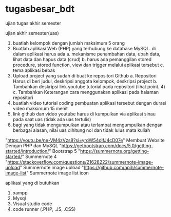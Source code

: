 # tugasbesar_bdt
ujian tugas akhir semester

ujian akhir semester(uas)

1. buatlah kelompok dengan jumlah maksimum 5 orang
2. Buatlah aplikasi Web (PHP) yang terhubung ke database MySQL. di dalam aplikasi harus ada
  a. mekanisme penambahan data, ubah data, lihat data dan hapus data (crud)
  b. harus ada pemanggilan stored procedure, stored function, view dan trigger melalui aplikasi tersebut
  c. tema aplikasi bebas
3. Upload project yang sudah di buat ke repositori Github
  a. Repositori Harus di beri judul, deskripsi anggota kelompok, deskripsi project
  b. Tambahkan deskripsi link youtube tutorial pada repositori (lihat point. 4)
c. Tambahkan Keterangan cara menggunakan aplikasi pada halaman repositori
4. buatlah video tutorial coding pembuatan aplikasi tersebut dengan durasi video maksimum 15 menit
5. link github dan video youtube harus di kumpulkan via aplikasi sinau pada saat uas (tidak ada uas tertulis)
6. bagi yang tidak mengumpulkan atau terlambat mengumpulkan dengan berbagai alasan, nilai uas dihitung nol dan tidak lulus mata kuliah

  "https://youtu.be/ne-VM4zVzs8?si=yrdW54difJ4cD07e" Membuat Website Dengan PHP dan MySQL
  "https://getbootstrap.com/docs/5.0/getting-started/introduction/" Bootstrap 5
  "https://summernote.org/getting-started/" Summernote 4
  "https://stackoverflow.com/questions/21628222/summernote-image-upload" Summernote image upload
  "https://github.com/apih/summernote-image-list" Summernote image list icon

aplikasi yang di butuhkan
1. xampp
2. Mysql
3. Visual studio code
4. code runner (.PHP, .JS, .CSS)
